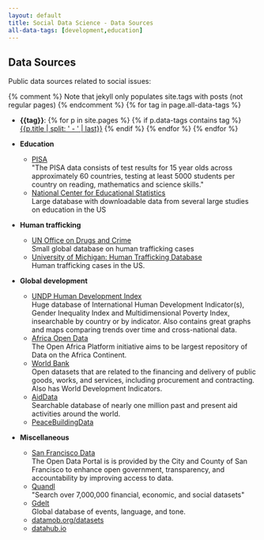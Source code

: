 ```yaml
---
layout: default
title: Social Data Science - Data Sources
all-data-tags: [development,education]
---
```

Data Sources
--------------------------------

Public data sources related to social issues:

{% comment %}
Note that jekyll only populates site.tags with posts (not regular pages)
{% endcomment %}
{% for tag in page.all-data-tags %}
 - **{{tag}}**:
  {% for p in site.pages %}
    {% if p.data-tags contains tag %}
      <a href={{p.url}}>{{p.title | split: ' - ' | last}}</a>
    {% endif %}
  {% endfor %}
{% endfor %}

- __Education__
    - [PISA](http://www.oecd.org/pisa/)<br>
      "The PISA data consists of test results for 15 year olds across approximately 60 countries, testing at least 5000 students per country on reading, mathematics and science skills."
    - [National Center for Educational Statistics](http://nces.ed.gov/edat/)<br>
      Large database with downloadable data from several large studies on education in the US
- __Human trafficking__
    - [UN Office on Drugs and Crime](http://www.unodc.org/cld/)<br>
      Small global database on human trafficking cases
    - [University of Michigan: Human Trafficking Database](https://www.law.umich.edu/clinical/HuTrafficCases/Pages/searchdatabase.aspx)<br>
      Human trafficking cases in the US.
- __Global development__
    - [UNDP Human Development Index](http://hdr.undp.org/en/data/profiles/)<br>
      Huge database of International Human Development Indicator(s), Gender Inequality Index and Multidimensional Poverty Index, insearchable by country or by indicator.  Also contains great graphs and maps comparing trends over time and cross-national data.
    - [Africa Open Data](http://africaopendata.org/)<br>
      The Open Africa Platform initiative aims to be largest repository of Data on the Africa Continent. 
    - [World Bank](http://data.worldbank.org/)<br>
      Open datasets that are related to the financing and delivery of public goods, works, and services, including procurement and contracting. Also has World Development Indicators.
    - [AidData](http://aiddata.org/)<br>
      Searchable database of nearly one million past and present aid activities around the world.
    - [PeaceBuildingData](peacebuildingdata.org)
- __Miscellaneous__
    - [San Francisco Data](https://data.sfgov.org/)<br>
      The Open Data Portal is is provided by the City and County of San Francisco to enhance open government, transparency, and accountability by improving access to data.
    - [Quandl](http://www.quandl.com)<br>
      "Search over 7,000,000 financial, economic, and social datasets"
    - [Gdelt](http://gdelt.utdallas.edu/)<br>
      Global database of events, language, and tone.
    - [datamob.org/datasets](http://datamob.org/datasets)
    - [datahub.io](http://datahub.io)
